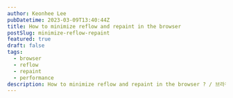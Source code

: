```yaml
---
author: Keonhee Lee
pubDatetime: 2023-03-09T13:40:44Z
title: How to minimize reflow and repaint in the browser
postSlug: minimize-reflow-repaint
featured: true
draft: false
tags:
  - browser
  - reflow
  - repaint
  - performance
description: How to minimize reflow and repaint in the browser ? / 브라우저 렌더링 최적화 영작 연습
---
```

